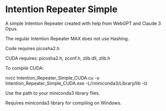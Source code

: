 # Intention Repeater Simple
A simple Intention Repeater created with help from WebGPT and Claude 3 Opus.

The regular Intention Repeater MAX does not use Hashing.

Code requires picosha2.h

CUDA requires: picosha2.h, zconf.h, zlib.dll, zlib.h

To compile CUDA:

nvcc Intention_Repeater_Simple_CUDA.cu -o Intention_Repeater_Simple_CUDA.exe -L/<userpath>/miniconda3/Library/lib -lz

Use the path to your miniconda3 library files.

Requires miniconda3 library for compiling on Windows.
